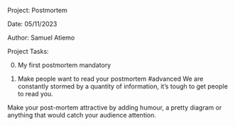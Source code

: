 Project: Postmortem

Date: 05/11/2023

Author: Samuel Atiemo

Project Tasks:

0. My first postmortem
mandatory

1. Make people want to read your postmortem
#advanced
We are constantly stormed by a quantity of information, it’s tough to get people to read you.

Make your post-mortem attractive by adding humour, a pretty diagram or anything that would catch your audience attention.


